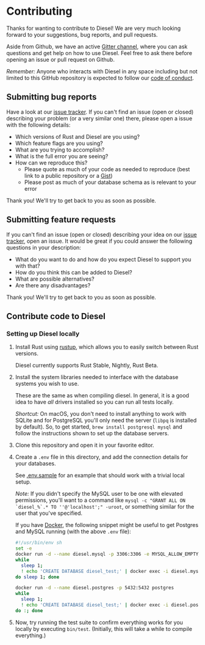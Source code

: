 # Contributing

Thanks for wanting to contribute to Diesel! We are very much looking forward to
your suggestions, bug reports, and pull requests.

Aside from Github, we have an active [Gitter
channel](https://gitter.im/diesel-rs/diesel), where you can ask questions and
get help on how to use Diesel. Feel free to ask there before opening an issue or
pull request on Github.

*Remember:* Anyone who interacts with Diesel in any space including but not
limited to this GitHub repository is expected to follow our [code of
conduct](https://github.com/diesel-rs/diesel/blob/master/code_of_conduct.md).


## Submitting bug reports

Have a look at our [issue tracker]. If you can't find an issue (open or closed)
describing your problem (or a very similar one) there, please open a issue with
the following details:

- Which versions of Rust and Diesel are you using?
- Which feature flags are you using?
- What are you trying to accomplish?
- What is the full error you are seeing?
- How can we reproduce this?
  - Please quote as much of your code as needed to reproduce (best link to a
    public repository or a [Gist])
  - Please post as much of your database schema as is relevant to your error

[issue tracker]: https://github.com/diesel-rs/diesel/issues
[Gist]: https://gist.github.com

Thank you! We'll try to get back to you as soon as possible.


## Submitting feature requests

If you can't find an issue (open or closed) describing your idea on our [issue
tracker], open an issue. It would be great if you could answer the following
questions in your description:

- What do you want to do and how do you expect Diesel to support you with that?
- How do you think this can be added to Diesel?
- What are possible alternatives?
- Are there any disadvantages?

Thank you! We'll try to get back to you as soon as possible.


## Contribute code to Diesel

### Setting up Diesel locally

1. Install Rust using [rustup], which allows you to easily switch between Rust
   versions.

   Diesel currently supports Rust Stable, Nightly, Rust Beta.

2. Install the system libraries needed to interface with the database systems
   you wish to use.

   These are the same as when compiling diesel. In general, it is a good idea
   to have _all_ drivers installed so you can run all tests locally.

   *Shortcut:* On macOS, you don't need to install anything to work with SQLite
   and for PostgreSQL you'll only need the server (`libpq` is installed by
   default). So, to get started, `brew install postgresql mysql` and follow the
   instructions shown to set up the database servers.
3. Clone this repository and open it in your favorite editor.
4. Create a `.env` file in this directory, and add the connection details for
   your databases.

   See [.env.sample](.env.sample) for an example that should work with a trivial
   local setup.

   *Note:* If you didn't specify the MySQL user to be one with elevated
   permissions, you'll want to a command like ```mysql -c "GRANT ALL ON
   `diesel_%`.* TO ''@'localhost';" -uroot```, or something similar for the
   user that you've specified.

   If you have [Docker](https://docker.io), the following snippet might be
   useful to get Postgres and MySQL running (with the above `.env` file):

   ```bash
   #!/usr/bin/env sh
   set -e
   docker run -d --name diesel.mysql -p 3306:3306 -e MYSQL_ALLOW_EMPTY_PASSWORD=true mysql
   while
     sleep 1;
     ! echo 'CREATE DATABASE diesel_test;' | docker exec -i diesel.mysql mysql
   do sleep 1; done

   docker run -d --name diesel.postgres -p 5432:5432 postgres
   while
     sleep 1;
     ! echo 'CREATE DATABASE diesel_test;' | docker exec -i diesel.postgres psql -U postgres
   do :; done
   ```
5. Now, try running the test suite to confirm everything works for you locally
   by executing `bin/test`. (Initially, this will take a while to compile
   everything.)

[rustup]: https://www.rustup.rs
